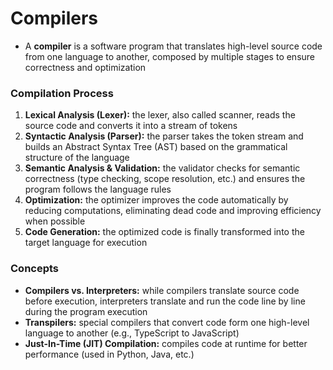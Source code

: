 # Compilers
- A **compiler** is a software program that translates high-level source code from one language to another, composed by multiple stages to ensure correctness and optimization

### Compilation Process
1. **Lexical Analysis (Lexer):** the lexer, also called scanner, reads the source code and converts it into a stream of tokens
2. **Syntactic Analysis (Parser):** the parser takes the token stream and builds an Abstract Syntax Tree (AST) based on the grammatical structure of the language
3. **Semantic Analysis & Validation:** the validator checks for semantic correctness (type checking, scope resolution, etc.) and ensures the program follows the language rules
4. **Optimization:** the optimizer improves the code automatically by reducing computations, eliminating dead code and improving efficiency when possible
5. **Code Generation:** the optimized code is finally transformed into the target language for execution

### Concepts
- **Compilers vs. Interpreters:** while compilers translate source code before execution, interpreters translate and run the code line by line during the program execution
- **Transpilers:** special compilers that convert code form one high-level language to another (e.g., TypeScript to JavaScript)
- **Just-In-Time (JIT) Compilation:** compiles code at runtime for better performance (used in Python, Java, etc.)